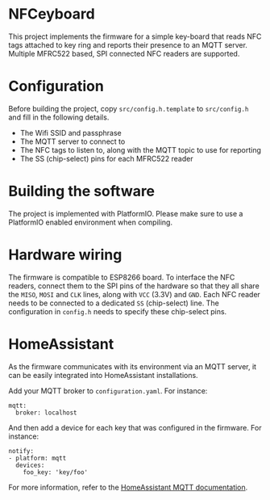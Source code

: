 # NFCeyboard

This project implements the firmware for a simple key-board that reads NFC tags
attached to key ring and reports their presence to an MQTT server. Multiple MFRC522
based, SPI connected NFC readers are supported.

# Configuration

Before building the project, copy `src/config.h.template` to `src/config.h` and fill in
the following details.

* The Wifi SSID and passphrase
* The MQTT server to connect to
* The NFC tags to listen to, along with the MQTT topic to use for reporting
* The SS (chip-select) pins for each MFRC522 reader

# Building the software

The project is implemented with PlatformIO. Please make sure to use a PlatformIO enabled
environment when compiling.

# Hardware wiring

The firmware is compatible to ESP8266 board. To interface the NFC readers, connect them
to the SPI pins of the hardware so that they all share the `MISO`, `MOSI` and `CLK` lines,
along with `VCC` (3.3V) and `GND`. Each NFC reader needs to be connected to a dedicated `SS`
(chip-select) line. The configuration in `config.h` needs to specify these chip-select pins.

# HomeAssistant

As the firmware communicates with its environment via an MQTT server, it can be easily
integrated into HomeAssistant installations.

Add your MQTT broker to `configuration.yaml`. For instance:

```
mqtt:
  broker: localhost
```

And then add a device for each key that was configured in the firmware. For instance:

```
notify:
- platform: mqtt
  devices:
    foo_key: 'key/foo'
```

For more information, refer to the [HomeAssistant MQTT documentation](https://www.home-assistant.io/components/device_tracker.mqtt/).